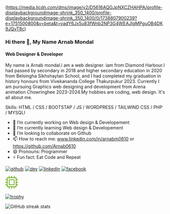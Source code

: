 (https://media.licdn.com/dms/image/v2/D5616AQGJpNXCZHAHPA/profile-displaybackgroundimage-shrink_350_1400/profile-displaybackgroundimage-shrink_350_1400/0/1738807900239?e=1751500800&v=beta&t=yadY6Jx5u83fWnb2NP3G4WEAJIgMPguOB4DK9JQvT8c)


### Hi there 👋, My Name Arnab Mondal
#### Web Designer & Developer
My name is Arnab mondal.i am a web designer. iam from Diamond Harbour.I had passed by secondary in 2018 and higher secondary education in 2020 from Belsingha Sikhshaytan School, and I had completed my graduation in history honours from Vivekananda College Thakurpukur 2023.
Currently I am pursuing Graphics web designing and development from Arena animation Chowringhee 2023-2024.My hobbies are coding, web design.
It's all about me.

Skills: HTML /  CSS /  BOOTSTAP / JS / WORDPRESS / TAILWIND CSS / PHP / MYSQLI

- 🔭 I’m currently working on Web design & Developement 
- 🌱 I’m currently learning Web design & Developement 
- 👯 I’m looking to collaborate on Github 
- 📫 How to reach me: www.linkedin.com/in/arnabm0610 or https://github.com/Arnab0610 
- 😄 Pronouns: Programmer 
- ⚡ Fun fact: Eat Code and Repeat 


[<img src='https://cdn.jsdelivr.net/npm/simple-icons@3.0.1/icons/github.svg' alt='github' height='40'>](https://github.com/Arnab0610)  [<img src='https://cdn.jsdelivr.net/npm/simple-icons@3.0.1/icons/dev-dot-to.svg' alt='dev' height='40'>](https://dev.to/arnab_mondal_06)  [<img src='https://cdn.jsdelivr.net/npm/simple-icons@3.0.1/icons/linkedin.svg' alt='linkedin' height='40'>](https://www.linkedin.com/in/www.linkedin.com/in/arnabm0610/)  [<img src='https://cdn.jsdelivr.net/npm/simple-icons@3.0.1/icons/facebook.svg' alt='facebook' height='40'>](https://www.facebook.com/https://www.facebook.com/arnab.official03/)  

<a href='https://docs.github.com/en/developers'><img src='https://raw.githubusercontent.com/acervenky/animated-github-badges/master/assets/devbadge.gif' width='40' height='40'></a> 

[![trophy](https://github-profile-trophy.vercel.app/?username=Arnab0610)](https://github.com/ryo-ma/github-profile-trophy)

![GitHub streak stats](https://streak-stats.demolab.com/?user=Arnab0610)  

